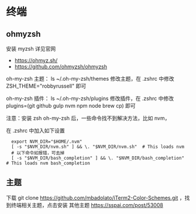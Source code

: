 # 终端

## ohmyzsh
安装 myzsh 详见官网
* https://ohmyz.sh/
* https://github.com/ohmyzsh/ohmyzsh

oh-my-zsh 主题：  ls ~/.oh-my-zsh/themes 修改主题，在 .zshrc 中修改 ZSH_THEME="robbyrussell" 即可

oh-my-zsh 插件：  ls ~/.oh-my-zsh/plugins 修改插件，在 .zshrc 中修改 plugins=(git github gulp nvm npm node brew cp) 即可

注意：安装 zsh oh-my-zsh 后，一些命令找不到解决方法，比如 nvm，

在 .zshrc 中加入如下设置

```hash
  export NVM_DIR="$HOME/.nvm"
  [ -s "$NVM_DIR/nvm.sh" ] && \. "$NVM_DIR/nvm.sh"  # This loads nvm
  # 以下命令如报错，可去掉
  [ -s "$NVM_DIR/bash_completion" ] && \. "$NVM_DIR/bash_completion"  # This loads nvm bash_completion
```

## 主题
下载 git clone https://github.com/mbadolato/iTerm2-Color-Schemes.git ，找到终端相关主题，点击安装
其他主题 https://sspai.com/post/53008

